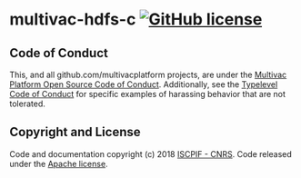 # multivac-hdfs-c [![GitHub license](https://img.shields.io/badge/license-Apache%202-blue.svg)](https://github.com/multivacplatform/multivac-hdfs-c/blob/master/LICENSE)

## Code of Conduct

This, and all github.com/multivacplatform projects, are under the [Multivac Platform Open Source Code of Conduct](https://github.com/multivacplatform/code-of-conduct/blob/master/code-of-conduct.md). Additionally, see the [Typelevel Code of Conduct](http://typelevel.org/conduct) for specific examples of harassing behavior that are not tolerated.

## Copyright and License

Code and documentation copyright (c) 2018 [ISCPIF - CNRS](http://iscpif.fr). Code released under the [Apache license](https://github.com/multivacplatform/multivac-hdfs-c/blob/master/LICENSE).
